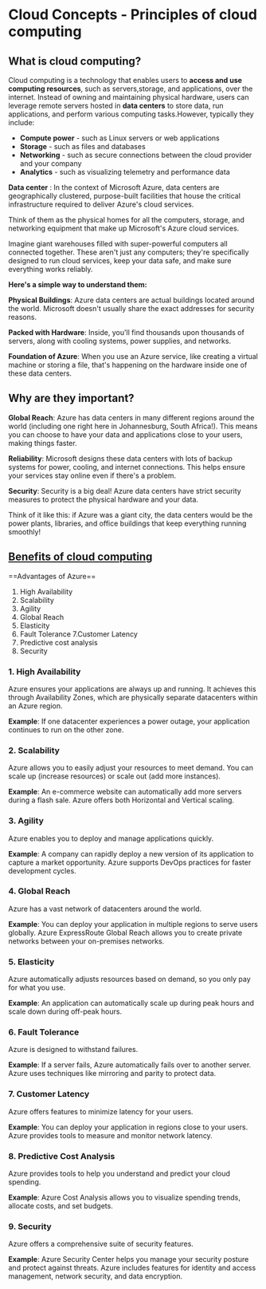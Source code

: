 # Cloud Concepts - Principles of cloud computing

## What is cloud computing?

Cloud computing is a technology that enables users to **access and use computing resources**, such as servers,storage, and applications, over the internet. Instead of owning and maintaining physical hardware, users can leverage remote servers hosted in **data centers** to store data, run applications, and perform various computing tasks.However, typically they include:

- **Compute power** - such as Linux servers or web applications
- **Storage** - such as files and databases
- **Networking** - such as secure connections between the cloud provider and your company
- **Analytics** - such as visualizing telemetry and performance data


**Data center**
: In the context of Microsoft Azure, data centers are geographically clustered, purpose-built facilities that house the critical infrastructure required to deliver Azure's cloud services.

Think of them as the physical homes for all the computers, storage, and networking equipment that make up Microsoft's Azure cloud services.

Imagine giant warehouses filled with super-powerful computers all connected together. These aren't just any computers; they're specifically designed to run cloud services, keep your data safe, and make sure everything works reliably.

**Here's a simple way to understand them:**

**Physical Buildings**: Azure data centers are actual buildings located around the world. Microsoft doesn't usually share the exact addresses for security reasons.  

**Packed with Hardware**: Inside, you'll find thousands upon thousands of servers, along with cooling systems, power supplies, and networks.  

**Foundation of Azure**: When you use an Azure service, like creating a virtual machine or storing a file, that's happening on the hardware inside one of these data centers.

## Why are they important?

**Global Reach**: Azure has data centers in many different regions around the world (including one right here in Johannesburg, South Africa!). This means you can choose to have your data and applications close to your users, making things faster. 

**Reliability**: Microsoft designs these data centers with lots of backup systems for power, cooling, and internet connections. This helps ensure your services stay online even if there's a problem.   

**Security**: Security is a big deal! Azure data centers have strict security measures to protect the physical hardware and your data. 

Think of it like this: if Azure was a giant city, the data centers would be the power plants, libraries, and office buildings that keep everything running smoothly!

## [Benefits of cloud computing](https://docs.microsoft.com/en-us/learn/modules/principles-cloud-computing/3-benefits-of-cloud-computing)
==Advantages of Azure==

1. High Availability
2. Scalability
3. Agility
4. Global Reach
5. Elasticity
6. Fault Tolerance
7.Customer Latency
8. Predictive cost analysis
9. Security
    
### 1. High Availability
Azure ensures your applications are always up and running. It achieves this through Availability Zones, which are physically separate datacenters within an Azure region.

**Example**: If one datacenter experiences a power outage, your application continues to run on the other zone.

### 2. Scalability
Azure allows you to easily adjust your resources to meet demand. You can scale up (increase resources) or scale out (add more instances).

**Example**: An e-commerce website can automatically add more servers during a flash sale.
Azure offers both Horizontal and Vertical scaling.

### 3. Agility
Azure enables you to deploy and manage applications quickly.

**Example**: A company can rapidly deploy a new version of its application to capture a market opportunity.
Azure supports DevOps practices for faster development cycles.

### 4. Global Reach
Azure has a vast network of datacenters around the world.

**Example**: You can deploy your application in multiple regions to serve users globally.
Azure ExpressRoute Global Reach allows you to create private networks between your on-premises networks.

### 5. Elasticity
Azure automatically adjusts resources based on demand, so you only pay for what you use.

**Example**: An application can automatically scale up during peak hours and scale down during off-peak hours.

### 6. Fault Tolerance
Azure is designed to withstand failures.

**Example**: If a server fails, Azure automatically fails over to another server.
Azure uses techniques like mirroring and parity to protect data.

### 7. Customer Latency
Azure offers features to minimize latency for your users.

**Example**: You can deploy your application in regions close to your users.
Azure provides tools to measure and monitor network latency.

### 8. Predictive Cost Analysis
Azure provides tools to help you understand and predict your cloud spending.

**Example**: Azure Cost Analysis allows you to visualize spending trends, allocate costs, and set budgets.

### 9. Security
Azure offers a comprehensive suite of security features.

**Example**: Azure Security Center helps you manage your security posture and protect against threats.
Azure includes features for identity and access management, network security, and data encryption.
